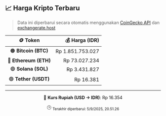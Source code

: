 

<!-- HARGA_KRIPTO -->
## 📈 Harga Kripto Terbaru

> Data ini diperbarui secara otomatis menggunakan [CoinGecko API](https://www.coingecko.com/) dan [exchangerate.host](https://exchangerate.host/)

<div align="center">

| 🪙 Token | 💰 Harga (IDR) |
|:------:|---------------:|
| 🟠 **Bitcoin (BTC)**   | Rp 1.851.753.027 |
| 🔵 **Ethereum (ETH)**  | Rp 73.027.234 |
| 🟣 **Solana (SOL)**    | Rp 3.431.827 |
| 🟢 **Tether (USDT)**   | Rp 16.381 |

---

💱 **Kurs Rupiah (USD → IDR)**: Rp 16.354

🕒 <sub>Terakhir diperbarui: 5/9/2025, 20.51.26</sub>

</div>
<!-- /HARGA_KRIPTO -->
